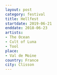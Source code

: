 ```yaml
---
layout: post
category: festival
title: Hellfest
startdate: 2019-06-21
enddate: 2018-06-23
artists: 
- The Ocean
- Cult of Luna
- Tool
place: 
- Val de Moine
country: France
city: Clisson
---
```


